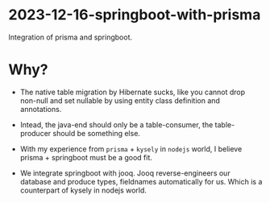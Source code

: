 # 2023-12-16-springboot-with-prisma
Integration of prisma and springboot.

# Why?
- The native table migration by Hibernate sucks, like you cannot drop non-null and set nullable by using entity class definition and annotations. 

- Intead, the java-end should only be a table-consumer, the table-producer should be something else.

- With my experience from `prisma` + `kysely` in `nodejs` world, I believe prisma + springboot must be a good fit.

- We integrate springboot with jooq. Jooq reverse-engineers our database and produce types, fieldnames automatically for us. Which is a counterpart of kysely in nodejs world.
